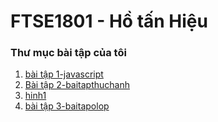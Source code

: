 # FTSE1801 - Hồ tấn Hiệu
### Thư mục bài tập của tôi

1. [bài tập 1-javascript](https://github.com/FASTTRACKSE/FTSE1801.LP2/tree/master/HieuHT/B%C3%A0i%20t%E1%BA%ADp%20javascript)
2. [Bài tập 2-baitapthuchanh](https://github.com/FASTTRACKSE/FTSE1801.LP2/tree/master/HieuHT/Baitapthuchanh)
3. [hinh1](https://github.com/FASTTRACKSE/FTSE1801.LP2/tree/master/HieuHT/hinh1)
4. [bài tập 3-baitapolop](https://github.com/FASTTRACKSE/FTSE1801.LP2/tree/master/HieuHT/B%C3%A0i%20t%E1%BA%ADp%20th%E1%BB%B1c%20h%C3%A0nh)
